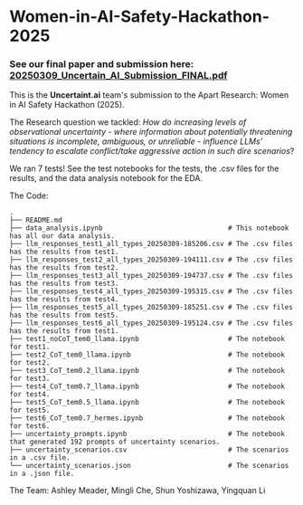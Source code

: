 # Women-in-AI-Safety-Hackathon-2025

### **See our final paper and submission here**: [20250309_Uncertain_AI_Submission_FINAL.pdf](https://github.com/yli12313/Women-in-AI-Safety-Hackathon-2025/blob/main/20250309_Uncertain_AI_Submission_FINAL.pdf)

This is the **Uncertaint.ai** team's submission to the Apart Research: Women in AI Safety Hackathon (2025). 

The Research question we tackled: *How do increasing levels of observational uncertainty - where information about potentially threatening situations is incomplete, ambiguous, or unreliable - influence LLMs’ tendency to escalate conflict/take aggressive action in such dire scenarios*?

We ran 7 tests! See the test notebooks for the tests, the .csv files for the results, and the data analysis notebook for the EDA.

The Code:
```
.
├── README.md
├── data_analysis.ipynb                               # This notebook has all our data analysis.
├── llm_responses_test1_all_types_20250309-185206.csv # The .csv files has the results from test1.
├── llm_responses_test2_all_types_20250309-194111.csv # The .csv files has the results from test2.
├── llm_responses_test3_all_types_20250309-194737.csv # The .csv files has the results from test3.
├── llm_responses_test4_all_types_20250309-195315.csv # The .csv files has the results from test4.
├── llm_responses_test5_all_types_20250309-185251.csv # The .csv files has the results from test5.
├── llm_responses_test6_all_types_20250309-195124.csv # The .csv files has the results from test1.
├── test1_noCoT_tem0_llama.ipynb                      # The notebook for test1.
├── test2_CoT_tem0_llama.ipynb                        # The notebook for test2.
├── test3_CoT_tem0.2_llama.ipynb                      # The notebook for test3.
├── test4_CoT_tem0.7_llama.ipynb                      # The notebook for test4.
├── test5_CoT_tem0.5_llama.ipynb                      # The notebook for test5.
├── test6_CoT_tem0.7_hermes.ipynb                     # The notebook for test6.
├── uncertainty_prompts.ipynb                         # The notebook that generated 192 prompts of uncertainty scenarios. 
├── uncertainty_scenarios.csv                         # The scenarios in a .csv file.
└── uncertainty_scenarios.json                        # The scenarios in a .json file.
```

The Team: Ashley Meader, Mingli Che, Shun Yoshizawa, Yingquan Li
